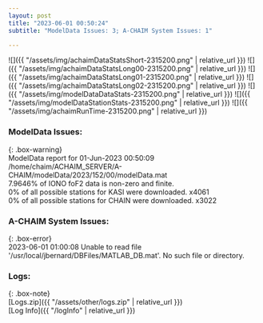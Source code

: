 ```yaml
---
layout: post
title: "2023-06-01 00:50:24"
subtitle: "ModelData Issues: 3; A-CHAIM System Issues: 1"

---
```


![]({{ "/assets/img/achaimDataStatsShort-2315200.png" | relative_url }})
![]({{ "/assets/img/achaimDataStatsLong00-2315200.png" | relative_url }})
![]({{ "/assets/img/achaimDataStatsLong01-2315200.png" | relative_url }})
![]({{ "/assets/img/achaimDataStatsLong02-2315200.png" | relative_url }})
![]({{ "/assets/img/modelDataDataStats-2315200.png" | relative_url }})
![]({{ "/assets/img/modelDataStationStats-2315200.png" | relative_url }})
![]({{ "/assets/img/achaimRunTime-2315200.png" | relative_url }})


### ModelData Issues:  
  
{: .box-warning}  
 ModelData report for 01-Jun-2023 00:50:09   
 /home/chaim/ACHAIM_SERVER/A-CHAIM/modelData/2023/152/00/modelData.mat   
 7.9646% of IONO foF2 data is non-zero and finite.   
 0% of all possible stations for KASI were downloaded. x4061   
 0% of all possible stations for CHAIN were downloaded. x3022   
  
### A-CHAIM System Issues:  
  
{: .box-error}  
2023-06-01 01:00:08 Unable to read file '/usr/local/jbernard/DBFiles/MATLAB_DB.mat'. No such file or directory.  

### Logs:  
  
{: .box-note}  
[Logs.zip]({{ "/assets/other/logs.zip" | relative_url }})  
[Log Info]({{ "/logInfo" | relative_url }})  
